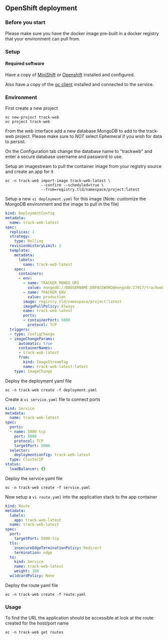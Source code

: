 ## OpenShift deployment

### Before you start
Please make sure you have the docker image pre-built in a docker registry that your environment can pull from.

### Setup

#### Required software

Have a copy of [MiniShift](https://github.com/minishift/minishift) or [Openshift](https://www.openshift.org/) installed and configured.

Also have a copy of the [oc client](https://www.openshift.org/download.html) installed and connected to the service.

### Environment

First create a new project

```
oc new-project track-web
oc project track-web
````

From the web interface add a new database MongoDB to add to the track-web project. Please make sure to *NOT* select Ephemeral if
you wish for data to persist.

On the Configuration tab change the database name to "trackweb" and enter a secure database username and password to use.


Setup an imagestream to pull the container image from your registry source and create an app for it
```
oc -n track-web import-image track-web-latest \
                --confirm --scheduled=true \
                --from=registry.tld/namespace/project:latest
```

Setup a new `vi deployment.yaml` for this image (Note: customize the MongoDB environment and the image to pull in the file)
```yaml
kind: DeploymentConfig
metadata:
  name: track-web-latest
spec:
  replicas: 1
  strategy:
    type: Rolling
  revisionHistoryLimit: 2
  template:
    metadata:
      labels:
        name: track-web-latest
    spec:
      containers:
      - env:
        - name: TRACKER_MONGO_URI
          value: mongodb://DBUSERNAME:DBPASSWORD@mongodb:27017/trackweb
        - name: TRACKER_ENV
          value: production
        image: registry.tld/namespace/project:latest
        imagePullPolicy: Always
        name: track-web-latest
        ports:
        - containerPort: 5000
          protocol: TCP
  triggers:
  - type: ConfigChange
  - imageChangeParams:
      automatic: true
      containerNames:
      - track-web-latest
      from:
        kind: ImageStreamTag
        name: track-web-latest:latest
    type: ImageChange
```

Deploy the deployment yaml file
```
oc -n track-web create -f deployment.yaml
```

Create a `vi service.yaml` file to connect ports
```yaml
kind: Service
metadata:
  name: track-web-latest
spec:
  ports:
  - name: 5000-tcp
    port: 5000
    protocol: TCP
    targetPort: 5000
  selector:
    deploymentconfig: track-web-latest
  type: ClusterIP
status:
  loadBalancer: {}
```

Deploy the service yaml file
```
oc -n track-web create -f service.yaml
```

Now setup a `vi route.yaml` into the application stack to the app container
```yaml
kind: Route
metadata:
  labels:
    app: track-web-latest
  name: track-web-latest
spec:
  port:
    targetPort: 5000-tcp
  tls:
    insecureEdgeTerminationPolicy: Redirect
    termination: edge
  to:
    kind: Service
    name: track-web-latest
    weight: 100
  wildcardPolicy: None
```

Deploy the route yaml file
```
oc -n track-web create -f route.yaml
```

### Usage

To find the URL the application should be accessible at look at the route created for the host/port name
```
oc -n track-web get routes
```
